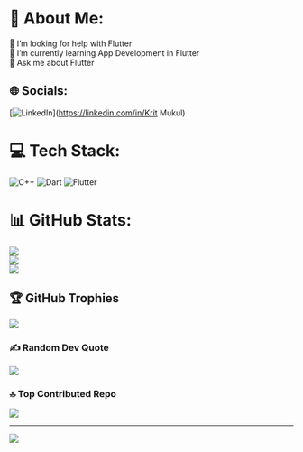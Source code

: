 # 💫 About Me:
🤝 I’m looking for help with Flutter<br>🌱 I’m currently learning App Development in Flutter<br>💬 Ask me about Flutter


## 🌐 Socials:
[![LinkedIn](https://img.shields.io/badge/LinkedIn-%230077B5.svg?logo=linkedin&logoColor=white)](https://linkedin.com/in/Krit Mukul) 

# 💻 Tech Stack:
![C++](https://img.shields.io/badge/c++-%2300599C.svg?style=for-the-badge&logo=c%2B%2B&logoColor=white) ![Dart](https://img.shields.io/badge/dart-%230175C2.svg?style=for-the-badge&logo=dart&logoColor=white) ![Flutter](https://img.shields.io/badge/Flutter-%2302569B.svg?style=for-the-badge&logo=Flutter&logoColor=white)
# 📊 GitHub Stats:
![](https://github-readme-stats.vercel.app/api?username=KritMukul&theme=nightowl&hide_border=false&include_all_commits=false&count_private=true)<br/>
![](https://github-readme-streak-stats.herokuapp.com/?user=KritMukul&theme=nightowl&hide_border=false)<br/>
![](https://github-readme-stats.vercel.app/api/top-langs/?username=KritMukul&theme=nightowl&hide_border=false&include_all_commits=false&count_private=true&layout=compact)

## 🏆 GitHub Trophies
![](https://github-profile-trophy.vercel.app/?username=KritMukul&theme=radical&no-frame=false&no-bg=true&margin-w=4)

### ✍️ Random Dev Quote
![](https://quotes-github-readme.vercel.app/api?type=horizontal&theme=radical)

### 🔝 Top Contributed Repo
![](https://github-contributor-stats.vercel.app/api?username=KritMukul&limit=5&theme=dark&combine_all_yearly_contributions=true)

---
[![](https://visitcount.itsvg.in/api?id=KritMukul&icon=0&color=0)](https://visitcount.itsvg.in)

<!-- Proudly created with GPRM ( https://gprm.itsvg.in ) -->
